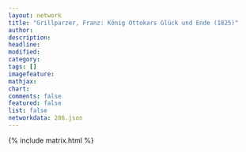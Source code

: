 ```yaml
---
layout: network
title: "Grillparzer, Franz: König Ottokars Glück und Ende (1825)"
author:
description:
headline:
modified:
category:
tags: []
imagefeature: 
mathjax: 
chart: 
comments: false
featured: false
list: false
networkdata: 286.json
---
```

{% include matrix.html %}
